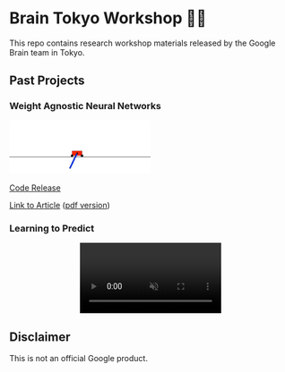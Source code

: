 # Brain Tokyo Workshop 🧠🗼

This repo contains research workshop materials released by the Google Brain team in Tokyo.

## Past Projects ##

### Weight Agnostic Neural Networks ###

<p align="left">
  <img width="50%" src="WANNRelease/prettyNEAT/demo/img/swing.gif">
</p>

[Code Release](https://github.com/google/brain-tokyo-workshop/tree/master/WANNRelease)

[Link to Article](https://weightagnostic.github.io/) ([pdf version](https://arxiv.org/abs/1906.04358))

### Learning to Predict ###

<video autoplay muted playsinline loop style="display: block; margin: auto; width: 50%;"><source src="https://learningtopredict.github.io/assets/mp4/learncartpole5.mp4" type="video/mp4"/></video>

## Disclaimer

This is not an official Google product.
